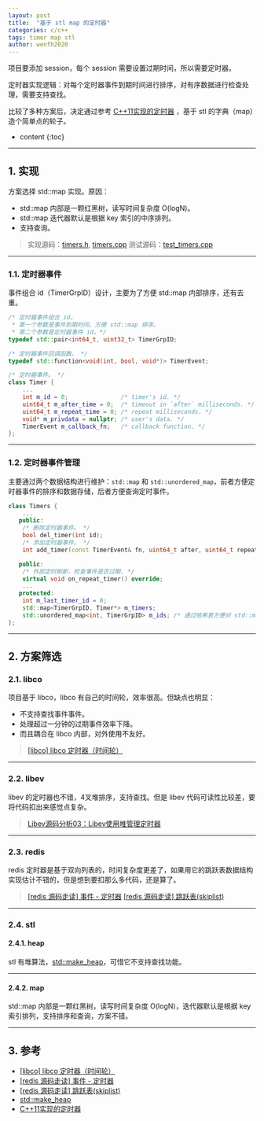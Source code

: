 ```yaml
---
layout: post
title:  "基于 stl map 的定时器"
categories: c/c++
tags: timer map stl
author: wenfh2020
---
```


项目要添加 session，每个 session 需要设置过期时间，所以需要定时器。

定时器实现逻辑：对每个定时器事件到期时间进行排序，对有序数据进行检查处理，需要支持查找。

比较了多种方案后，决定通过参考 [C++11实现的定时器](https://blog.csdn.net/hiwubihe/article/details/84206235) ，基于 stl 的字典（map）造个简单点的轮子。





* content
{:toc}

---

## 1. 实现

方案选择 std::map 实现。原因：

* std::map 内部是一颗红黑树，读写时间复杂度 O(logN)。
* std::map 迭代器默认是根据 key 索引的中序排列。
* 支持查询。

> 实现源码：[timers.h](https://github.com/wenfh2020/co_kimserver/blob/main/src/core/timers.h), [timers.cpp](https://github.com/wenfh2020/co_kimserver/blob/main/src/core/timers.cpp)
> 测试源码：[test_timers.cpp](https://github.com/wenfh2020/co_kimserver/blob/main/src/test/test_timers/test_timers.cpp)

---

### 1.1. 定时器事件

事件组合 id（TimerGrpID）设计，主要为了方便 std::map 内部排序，还有去重。

```c++
/* 定时器事件组合 id。
 * 第一个参数是事件到期时间，方便 std::map 排序。
 * 第二个参数是定时器事件 id。*/
typedef std::pair<int64_t, uint32_t> TimerGrpID;

/* 定时器事件回调函数。 */
typedef std::function<void(int, bool, void*)> TimerEvent;

/* 定时器事件。 */
class Timer {
    ...
    int m_id = 0;               /* timer's id. */
    uint64_t m_after_time = 0;  /* timeout in `after` milliseconds. */
    uint64_t m_repeat_time = 0; /* repeat milliseconds. */
    void* m_privdata = nullptr; /* user's data. */
    TimerEvent m_callback_fn;   /* callback function. */
};
```

---

### 1.2. 定时器事件管理

主要通过两个数据结构进行维护：`std::map` 和 `std::unordered_map`，前者方便定时器事件的排序和数据存储，后者方便查询定时事件。

```c++
class Timers {
    ...
   public:
    /* 删除定时器事件。 */
    bool del_timer(int id);
    /* 添加定时器事件。 */
    int add_timer(const TimerEvent& fn, uint64_t after, uint64_t repeat = 0, void* privdata = nullptr);

   public:
    /* 外部定时刷新，检查事件是否过期. */
    virtual void on_repeat_timer() override;
    ...
   protected:
    int m_last_timer_id = 0;
    std::map<TimerGrpID, Timer*> m_timers;
    std::unordered_map<int, TimerGrpID> m_ids; /* 通过哈希表方便对 std::map 的组合 id 进行查询，删除. */
};
```

---

## 2. 方案筛选

### 2.1. libco

项目基于 libco，libco 有自己的时间轮，效率很高。但缺点也明显：

* 不支持查找事件事件。
* 处理超过一分钟的过期事件效率下降。
* 而且耦合在 libco 内部，对外使用不友好。

> [[libco] libco 定时器（时间轮）](https://wenfh2020.com/2021/03/30/libco-timer/)

---

### 2.2. libev

libev 的定时器也不错，4叉堆排序，支持查找。但是 libev 代码可读性比较差，要将代码扣出来感觉点复杂。

> [Libev源码分析03：Libev使用堆管理定时器](https://www.cnblogs.com/gqtcgq/p/7247107.html)

---

### 2.3. redis

redis 定时器是基于双向列表的，时间复杂度更差了，如果用它的跳跃表数据结构实现估计不错的，但是想到要扣那么多代码，还是算了。

> [[redis 源码走读] 事件 - 定时器](https://wenfh2020.com/2020/04/06/ae-timer/)
> [[redis 源码走读] 跳跃表(skiplist)]( https://wenfh2020.com/2020/02/03/redis-skiplist/)

---

### 2.4. stl

#### 2.4.1. heap

stl 有堆算法，[std::make_heap](https://www.cplusplus.com/reference/algorithm/make_heap/)，可惜它不支持查找功能。

---

#### 2.4.2. map

std::map 内部是一颗红黑树，读写时间复杂度 O(logN)，迭代器默认是根据 key 索引排列，支持排序和查询，方案不错。

---

## 3. 参考

* [[libco] libco 定时器（时间轮）](https://wenfh2020.com/2021/03/30/libco-timer/)
* [[redis 源码走读] 事件 - 定时器](https://wenfh2020.com/2020/04/06/ae-timer/)
* [[redis 源码走读] 跳跃表(skiplist)]( https://wenfh2020.com/2020/02/03/redis-skiplist/)
* [std::make_heap](https://www.cplusplus.com/reference/algorithm/make_heap/)
* [C++11实现的定时器](https://blog.csdn.net/hiwubihe/article/details/84206235)
